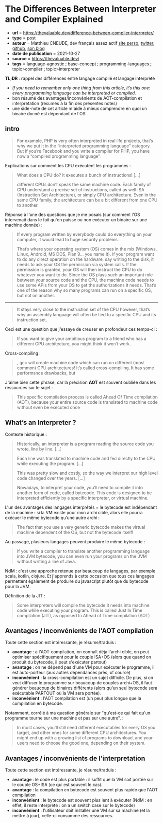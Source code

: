 # The Differences Between Interpreter and Compiler Explained

- **url** = https://thevaluable.dev/difference-between-compiler-interpreter/
- **type** = post
- **auteur** = Matthieu CNEUDE, dev français assez actif [site perso](https://matthieucneude.com/), [twitter](https://twitter.com/Cneude_Matthieu), [github](https://github.com/Phantas0s), [son blog](https://thevaluable.dev/page/about/)
- **date de publication** = 2021-10-27
- **source** = https://thevaluable.dev/
- **tags** = language-agnostic ; base-concept ; programming-languages ; topic>compiler ; topic>interpreter

**TL;DR** : rappel des différences entre langage compilé et langage interprété
- *If you need to remember only one thing from this article, it’s this one: every programming language can be interpreted or compiled.*
- bon résumé des avantages/inconvénients de AOT-compilation et interprétation (résumés à la fin des présentes notes)
- une side-note de cet article m'aide à mieux comprendre en quoi un binaire donné est dépendant de l'OS

## intro

> For example, PHP is very often interpreted in real life projects, that’s why we put it in the “interpreted programming language” category. But if you’re Facebook and you write a compiler for PHP, you have now a “compiled programming language”.

Explications sur comment les CPU exécutent les programmes :

> What does a CPU do? It executes a bunch of instructions! [...]
>
> different CPUs don’t speak the same machine code. Each family of CPU understand a precise set of instructions, called as well ISA (Instruction Set Architecture), or simply CPU architecture. Even in the same CPU family, the architecture can be a bit different from one CPU to another.

Réponse à l'une des questions que je me posais (sur comment l'OS intervenait dans le fait qu'on puisse ou non exécuter un binaire sur une machine donnée) :

> If every program written by everybody could do everything on your computer, it would lead to huge security problems.
>
> That’s where your operating system (OS) comes in the mix (Windows, Linux, Android, MS DOS, Plan 9… you name it). If your program want to do any direct operation on the hardware, say writing to the disk, it needs to ask your OS the permission via system calls.
> If the permission is granted, your OS will then instruct the CPU to do whatever you want to do. Since the OS plays such an important role between your source code and the CPU, the machine code needs to use some APIs from your OS to get the authorizations it needs. That’s one of the reason why so many programs can run on a specific OS, but not on another.

----

> It stays very close to the instruction set of the CPU however, that’s why an assembly language will often be tied to a specific CPU and its instruction set.

Ceci est une question que j'essaye de creuser en profondeur ces temps-ci :

> If you want to give your ambitious program to a friend who has a different CPU architecture, you might think it won’t work.

Cross-compiling :

> , gcc will create machine code which can run on different (most common) CPU architectures! It’s called cross-compiling. It has some performance drawbacks, but

J'aime bien cette phrase, car la précision **AOT** est souvent oubliée dans les ressources sur le sujet :

> This specific compilation process is called Ahead Of Time compilation (AOT), because your entire source code is translated to machine code without even be executed once

## What’s an Interpreter ?

Contexte historique :

> Historically, an interpreter is a program reading the source code you wrote, line by line. [...]
> 
> Each line was translated to machine code and fed directly to the CPU while executing the program. [...]
> 
> This was pretty slow and costly, so the way we interpret our high level code changed over the years. [...]
> 
> Nowadays, to interpret your code, you’ll need to compile it into another form of code, called bytecode. This code is designed to be interpreted efficiently by a specific interpreter, or virtual machine.

L'un des avantages des langages interprétés = le bytecode est indépendant de la machine : si la VM existe pour mon archi cible, alors elle pourra exécuer le même bytecode qu'une autre archi :

> The fact that you use a very generic bytecode makes the virtual machine dependent of the OS, but not the bytecode itself!

Au passage, plusieurs langages peuvent produire le même bytecode :

> If you write a compiler to translate another programming language into JVM bytecode, you can even run your programs on the JVM without writing a line of Java.

NdM : c'est une approche retenue par beaucoup de langages, par exemple scala, kotlin, clojure. Et j'apprends à cette occasion que tous ces langages permettent également de produire du javascript plutôt que du bytecode pour la JVM.

Définition de la JIT :

> Some interpreters will compile the bytecode it needs into machine code while executing your program. This is called Just In Time compilation (JIT), as opposed to Ahead of Time compilation (AOT)

## Avantages / inconvénients de l'AOT compilation

Toute cette section est intéressante, je résume/traduis :
- **avantage** : à l'AOT-compilation, on connaît déjà l'archi cible, on peut optimiser spécifiquement pour le couple ISA+OS (alors que quand on produit du bytecode, il peut s'exécuter partout)
- **avantage** : on ne dépend pas d'une VM pour exécuter le programme, il est auto-porteur (aux autres dépendances près, of course)
- **inconvénient** : la cross-compilation est un sujet difficile. De plus, si on veut diffuser le programme sur beaucoup de couples archi+OS, il faut générer beaucoup de binaires différents (alors qu'un seul bytecode sera exécutable PARTOUT où la VM sera portée).
- **inconvénient** : l'AOT compilation est (un peu) plus longue que la compilation en bytecode.

Notamment, corrélé à ma question générale sur "qu'est-ce qui fait qu'un programme tourne sur une machine et pas sur une autre". :

> In most cases, you’ll still need different executables for every OS you target, and other ones for some different CPU architectures. You might end up with a growing list of programs to download, and your users need to choose the good one, depending on their system.

## Avantages / inconvénients de l'interpretation

Toute cette section est intéressante, je résume/traduis :
- **avantage** : le code est plus portable : il suffit que la VM soit portée sur le couple OS+ISA (ce qui est souvent le cas).
- **avantage** : la compilation en bytecode est souvent plus rapide que l'AOT compilation
- **inconvénient** : le bytecode est souvent plus lent à exécuter (NdM : en effet, il reste interprété : on a un switch case sur le bytecode)
- **inconvénient** : l'utilisateur doit installer une VM sur sa machine (et la mettre à jour), celle-ci consomme des ressources.
